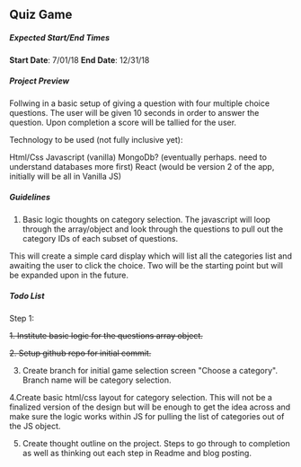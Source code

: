 ## Quiz Game ##
  
##### Expected Start/End Times #####
**Start Date**: 7/01/18
**End Date**: 12/31/18


#####  Project Preview #####
Follwing in a basic setup of giving a question with four multiple choice questions. The user will be given 10 seconds in order to answer the question. Upon completion a score will be tallied for the user. 

Technology to be used (not fully inclusive yet):

Html/Css
Javascript (vanilla)
MongoDb? (eventually perhaps. need to understand databases more first)
React (would be version 2 of the app, initially will be all in Vanilla JS)


#####  Guidelines #####
1. Basic logic thoughts on category selection. The javascript will loop through the array/object and look through the questions to pull out the category IDs of each subset of questions. 

This will create a simple card display which will list all the categories list and awaiting the user to click the choice. Two will be the starting point but will be expanded upon in the future.

##### Todo List #####
Step 1:

~~1. Institute basic logic for the questions array object.~~

~~2. Setup github repo for initial commit.~~

3. Create branch for initial game selection screen "Choose a category". Branch name will be category selection.

4.Create basic html/css layout for category selection. This will not be a finalized version of the design but will be enough to get the idea across and make sure the logic works within JS for pulling the list of categories out of the JS object.

5. Create thought outline on the project. Steps to go through to completion as well as thinking out each step in Readme and blog posting.
